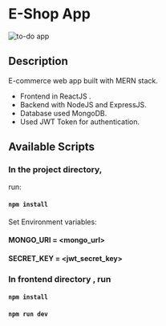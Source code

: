 # E-Shop App

![to-do app](readme-gif/E-Shop.gif)

## Description

E-commerce web app built with MERN stack.<br/>

- Frontend in ReactJS .
- Backend with NodeJS and ExpressJS.
- Database used MongoDB.
- Used JWT Token for authentication.

## Available Scripts

### In the project directory,

run:

#### `npm install`

Set Environment variables:

#### MONGO_URI = <mongo_url>

#### SECRET_KEY = <jwt_secret_key>

### In frontend directory , run

#### `npm install`

#### `npm run dev`
